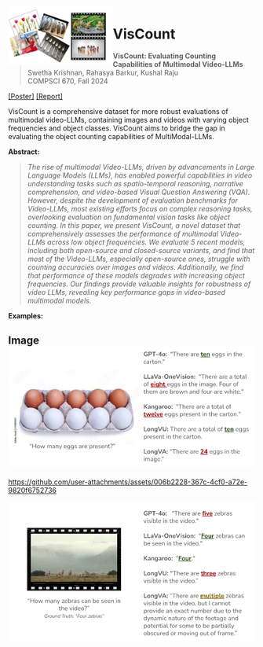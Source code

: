 <img src="img/dataset_visual.png" height="120px" align="left">

# VisCount 

> **VisCount: Evaluating Counting Capabilities of Multimodal Video-LLMs**  
> Swetha Krishnan, Rahasya Barkur, Kushal Raju   
> COMPSCI 670, Fall 2024

[[Poster]](/img/VisCount_Poster.pdf) [[Report]](/img/VisCount_Report.pdf)

VisCount is a comprehensive dataset for more robust evaluations of multimodal video-LLMs, containing images and videos with varying object frequencies and object classes. VisCount aims to bridge the gap in evaluating the object counting capabilities of MultiModal-LLMs.

**Abstract:**
> *The rise of multimodal Video-LLMs, driven by advancements in Large Language Models (LLMs), has enabled powerful capabilities in video understanding tasks such as spatio-temporal reasoning, narrative comprehension, and video-based Visual Question Answering (VQA). However, despite the development of evaluation benchmarks for Video-LLMs, most existing efforts focus on complex reasoning tasks, overlooking evaluation on  fundamental vision tasks like object counting. In this paper, we present VisCount, a novel dataset that comprehensively assesses the performance of multimodal Video-LLMs across low object frequencies. We evaluate 5 recent models, including both open-source and closed-source variants, and find that most of the Video-LLMs, especially open-source ones, struggle with counting accuracies over images and videos. Additionally, we find that performance of these models degrades with increasing object frequencies. Our findings provide valuable insights for robustness of video LLMs, revealing key performance gaps in video-based multimodal models.*

**Examples:**

Image
![VisCount_img](/img/VisCount_Dataset_example.png)
---


https://github.com/user-attachments/assets/006b2228-367c-4cf0-a72e-9820f6752736


![VisCount_video](/img/VisCount_Dataset_video3.png)

